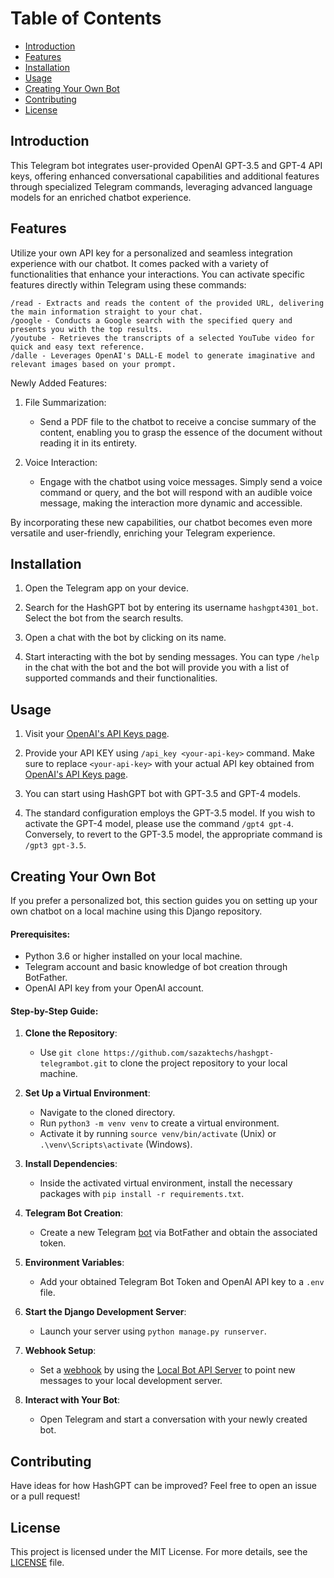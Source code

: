 # Table of Contents
- [Introduction](#introduction)
- [Features](#features)
- [Installation](#installation)
- [Usage](#usage)
- [Creating Your Own Bot](#creating-your-own-bot)
- [Contributing](#contributing)
- [License](#license)

## Introduction

This Telegram bot integrates user-provided OpenAI GPT-3.5 and GPT-4 API keys, offering enhanced conversational capabilities and additional features through specialized Telegram commands, leveraging advanced language models for an enriched chatbot experience.

## Features

Utilize your own API key for a personalized and seamless integration experience with our chatbot. It comes packed with a variety of functionalities that enhance your interactions. You can activate specific features directly within Telegram using these commands:

    /read - Extracts and reads the content of the provided URL, delivering the main information straight to your chat.
    /google - Conducts a Google search with the specified query and presents you with the top results.
    /youtube - Retrieves the transcripts of a selected YouTube video for quick and easy text reference.
    /dalle - Leverages OpenAI's DALL-E model to generate imaginative and relevant images based on your prompt.

Newly Added Features:

1. File Summarization:
    - Send a PDF file to the chatbot to receive a concise summary of the content, enabling you to grasp the essence of the document without reading it in its entirety.

2. Voice Interaction:
    - Engage with the chatbot using voice messages. Simply send a voice command or query, and the bot will respond with an audible voice message, making the interaction more dynamic and accessible.

By incorporating these new capabilities, our chatbot becomes even more versatile and user-friendly, enriching your Telegram experience.

## Installation

1. Open the Telegram app on your device.

2. Search for the HashGPT bot by entering its username `hashgpt4301_bot`. Select the bot from the search results.

3. Open a chat with the bot by clicking on its name.

4. Start interacting with the bot by sending messages. You can type `/help` in the chat with the bot and the bot will provide you with a list of supported commands and their functionalities.

## Usage

1. Visit your [OpenAI's API Keys page](https://platform.openai.com/account/api-keys).

2. Provide your API KEY using `/api_key <your-api-key>` command. Make sure to replace `<your-api-key>` with your actual API key obtained from [OpenAI's API Keys page](https://platform.openai.com/account/api-keys).

3. You can start using HashGPT bot with GPT-3.5 and GPT-4 models.
 
4. The standard configuration employs the GPT-3.5 model. If you wish to activate the GPT-4 model, please use the command `/gpt4 gpt-4`. Conversely, to revert to the GPT-3.5 model, the appropriate command is `/gpt3 gpt-3.5`.

## Creating Your Own Bot

If you prefer a personalized bot, this section guides you on setting up your own chatbot on a local machine using this Django repository.

#### Prerequisites:
- Python 3.6 or higher installed on your local machine.
- Telegram account and basic knowledge of bot creation through BotFather.
- OpenAI API key from your OpenAI account.

#### Step-by-Step Guide:

1. **Clone the Repository**: 
   - Use `git clone https://github.com/sazaktechs/hashgpt-telegrambot.git` to clone the project repository to your local machine.

2. **Set Up a Virtual Environment**: 
   - Navigate to the cloned directory.
   - Run `python3 -m venv venv` to create a virtual environment.
   - Activate it by running `source venv/bin/activate` (Unix) or `.\venv\Scripts\activate` (Windows).

3. **Install Dependencies**:
   - Inside the activated virtual environment, install the necessary packages with `pip install -r requirements.txt`.

4. **Telegram Bot Creation**:
   - Create a new Telegram [bot](https://core.telegram.org/bots/features#botfather) via BotFather and obtain the associated token.

5. **Environment Variables**: 
   - Add your obtained Telegram Bot Token and OpenAI API key to a `.env` file.

6. **Start the Django Development Server**:
   - Launch your server using `python manage.py runserver`.

7. **Webhook Setup**:
   - Set a [webhook](https://core.telegram.org/bots/api#setwebhook) by using the [Local Bot API Server](https://github.com/tdlib/telegram-bot-api) to point new messages to your local development server.

8. **Interact with Your Bot**:
   - Open Telegram and start a conversation with your newly created bot.

## Contributing

Have ideas for how HashGPT can be improved? Feel free to open an issue or a pull request!

## License

This project is licensed under the MIT License. For more details, see the [LICENSE](LICENSE) file.
